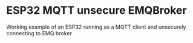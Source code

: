 # ESP32 MQTT unsecure EMQBroker
Working example of an ESP32 running as a MQTT client and unsecurely connecting to EMQ broker
